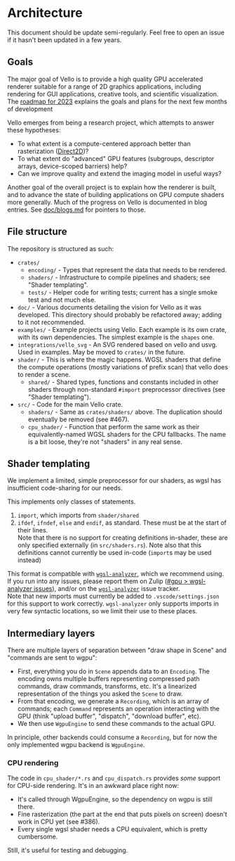 
# Architecture

This document should be update semi-regularly. Feel free to open an issue if it hasn't been updated in a few years.

## Goals

The major goal of Vello is to provide a high quality GPU accelerated renderer suitable for a range of 2D graphics applications, including rendering for GUI applications, creative tools, and scientific visualization.
The [roadmap for 2023](doc/roadmap_2023.md) explains the goals and plans for the next few months of development

Vello emerges from being a research project, which attempts to answer these hypotheses:

- To what extent is a compute-centered approach better than rasterization ([Direct2D])?
- To what extent do "advanced" GPU features (subgroups, descriptor arrays, device-scoped barriers) help?
- Can we improve quality and extend the imaging model in useful ways?

Another goal of the overall project is to explain how the renderer is built, and to advance the state of building applications on GPU compute shaders more generally. 
Much of the progress on Vello is documented in blog entries.
See [doc/blogs.md](doc/blogs.md) for pointers to those.


## File structure

The repository is structured as such:

- `crates/`
  - `encoding/` - Types that represent the data that needs to be rendered.
  - `shaders/` - Infrastructure to compile pipelines and shaders; see "Shader templating".
  - `tests/` - Helper code for writing tests; current has a single smoke test and not much else.
- `doc/` - Various documents detailing the vision for Vello as it was developed. This directory should probably be refactored away; adding to it not recommended.
- `examples/` - Example projects using Vello. Each example is its own crate, with its own dependencies. The simplest example is the `shapes` one.
- `integrations/vello_svg` - An SVG rendered based on vello and usvg. Used in examples. May be moved to `crates/` in the future.
- `shader/` - This is where the magic happens. WGSL shaders that define the compute operations (mostly variations of prefix scan) that vello does to render a scene.
  - `shared/` - Shared types, functions and constants included in other shaders through non-standard `#import` preprocessor directives (see "Shader templating").
- `src/` - Code for the main Vello crate.
  - `shaders/` - Same as `crates/shaders/` above. The duplication should eventually be removed (see #467).
  - `cpu_shader/` - Function that perform the same work as their equivalently-named WGSL shaders for the CPU fallbacks. The name is a bit loose, they're not "shaders" in any real sense.


## Shader templating

We implement a limited, simple preprocessor for our shaders, as wgsl has insufficient code-sharing for our needs.

This implements only classes of statements.

1. `import`, which imports from `shader/shared`
2. `ifdef`, `ifndef`, `else` and `endif`, as standard.
  These must be at the start of their lines.  
  Note that there is no support for creating definitions in-shader, these are only specified externally (in `src/shaders.rs`).
  Note also that this definitions cannot currently be used in-code (`import`s may be used instead)

This format is compatible with [`wgsl-analyzer`], which we recommend using.
If you run into any issues, please report them on Zulip ([#gpu > wgsl-analyzer issues](https://xi.zulipchat.com/#narrow/stream/197075-gpu/topic/wgsl-analyzer.20issues)), and/or on the [`wgsl-analyzer`] issue tracker.  
Note that new imports must currently be added to `.vscode/settings.json` for this support to work correctly.
`wgsl-analyzer` only supports imports in very few syntactic locations, so we limit their use to these places.


## Intermediary layers

There are multiple layers of separation between "draw shape in Scene" and "commands are sent to wgpu":

- First, everything you do in `Scene` appends data to an `Encoding`.
The encoding owns multiple buffers representing compressed path commands, draw commands, transforms, etc. It's a linearized representation of the things you asked the `Scene` to draw.
- From that encoding, we generate a `Recording`, which is an array of commands; each `Command` represents an operation interacting with the GPU (think "upload buffer", "dispatch", "download buffer", etc).
- We then use `WgpuEngine` to send these commands to the actual GPU.

In principle, other backends could consume a `Recording`, but for now the only implemented wgpu backend is `WgpuEngine`.


### CPU rendering

The code in `cpu_shader/*.rs` and `cpu_dispatch.rs` provides *some* support for CPU-side rendering. It's in an awkward place right now:

- It's called through WgpuEngine, so the dependency on wgpu is still there.
- Fine rasterization (the part at the end that puts pixels on screen) doesn't work in CPU yet (see #386).
- Every single wgsl shader needs a CPU equivalent, which is pretty cumbersome.

Still, it's useful for testing and debugging.


[`wgsl-analyzer`]: https://marketplace.visualstudio.com/items?itemName=wgsl-analyzer.wgsl-analyzer
[direct2d]: https://docs.microsoft.com/en-us/windows/win32/direct2d/direct2d-portal
